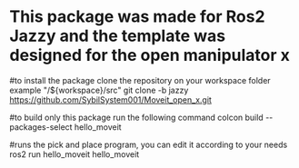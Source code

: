 # This package was made for Ros2 Jazzy and the template was designed for the open manipulator x
#to install the package clone the repository on your workspace folder example "/${workspace}/src"
git clone -b jazzy https://github.com/SybilSystem001/Moveit_open_x.git

#to build only this package run the following command
colcon build --packages-select hello_moveit

#runs the pick and place program, you can edit it according to your needs
ros2 run hello_moveit hello_moveit
